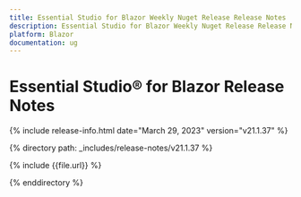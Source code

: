 ```yaml
---
title: Essential Studio for Blazor Weekly Nuget Release Release Notes  
description: Essential Studio for Blazor Weekly Nuget Release Release Notes 
platform: Blazor
documentation: ug
---
```


# Essential Studio&reg; for  Blazor  Release Notes  

{% include release-info.html date="March 29, 2023"   version="v21.1.37" %} 

{% directory path: _includes/release-notes/v21.1.37  %}

{% include {{file.url}} %}

{% enddirectory %}

